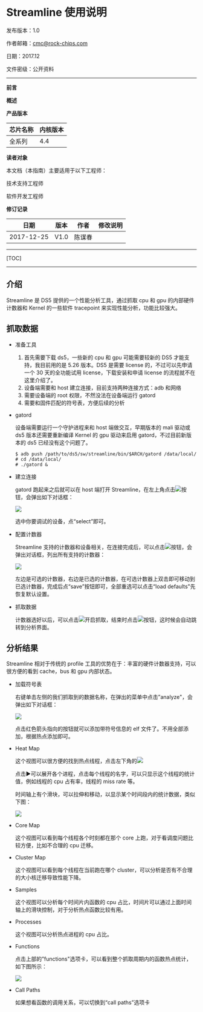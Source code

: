 # Streamline 使用说明

发布版本：1.0

作者邮箱：cmc@rock-chips.com

日期：2017.12

文件密级：公开资料

***

**前言**

**概述**

**产品版本**

| **芯片名称** | **内核版本** |
| -------- | -------- |
| 全系列      | 4.4      |

**读者对象**

本文档（本指南）主要适用于以下工程师：

技术支持工程师

软件开发工程师

**修订记录**

| **日期**     | **版本** | **作者** | **修改说明** |
| ---------- | ------ | ------ | -------- |
| 2017-12-25 | V1.0   | 陈谋春    |          |

***

[TOC]

***

## 介绍

   Streamline 是 DS5 提供的一个性能分析工具，通过抓取 cpu 和 gpu 的内部硬件计数器和 Kernel 的一些软件 tracepoint 来实现性能分析，功能比较强大。

## 抓取数据

- 准备工具

  1. 首先需要下载 ds5，一些新的 cpu 和 gpu 可能需要较新的 DS5 才能支持，我目前用的是 5.26 版本。DS5 是需要 license 的，不过可以先申请一个 30 天的全功能试用 license，下载安装和申请 license 的流程就不在这里介绍了。
  2. 设备端需要和 host 建立连接，目前支持两种连接方式：adb 和网络
  3. 需要设备端的 root 权限，不然没法在设备端运行 gatord
  4. 需要和固件匹配的符号表，方便后续的分析

- gatord

  设备端需要运行一个守护进程来和 host 端做交互，早期版本的 mali 驱动或 ds5 版本还需要重新编译 Kernel 的 gpu 驱动来启用 gatord，不过目前新版本的 ds5 已经没有这个问题了。

  ```shell
  $ adb push /path/to/ds5/sw/streamline/bin/$ARCH/gatord /data/local/
  # cd /data/local/
  # ./gatord &
  ```

- 建立连接

  gatord 跑起来之后就可以在 host 端打开 Streamline，在左上角点击<img src="./button_con.jpg"></img>按钮，会弹出如下对话框：

  <img src="./dialog_con.jpg"></img>

  选中你要调试的设备，点“select”即可。

- 配置计数器

  Streamline 支持的计数器和设备相关，在连接完成后，可以点击<img src="./button_cfg.jpg"></img>按钮，会弹出对话框，列出所有支持的计数器：

  <img src="./dialog_counter.jpg"></img>

  左边是可选的计数器，右边是已选的计数器，在可选计数器上双击即可移动到已选计数器，完成后点“save”按钮即可，全部重选可以点击“load defaults"先恢复默认设置。

- 抓取数据

  计数器选好以后，可以点击<img src="./button_start.jpg"></img>开启抓取，结束时点击<img src="./button_stop.jpg"></img>按钮，这时候会自动跳转到分析界面。

## 分析结果

Streamline 相对于传统的 profile 工具的优势在于：丰富的硬件计数器支持，可以很方便的看到 cache，bus 和 gpu 内部状态。

- 加载符号表

  右键单击左侧的我们抓取到的数据名称，在弹出的菜单中点击”analyze"，会弹出如下对话框：

  <img src="./load_symbols.jpg"></img>

  点击红色箭头指向的按钮就可以添加带符号信息的 elf 文件了。不用全部添加，根据热点添加即可。

- Heat Map

  这个视图可以很方便的找到热点线程，点击左下角的<img src="./button_view.jpg"></img>

  点击▶️可以展开各个进程，点击每个线程的名字，可以只显示这个线程的统计值，例如线程的 cpu 占有率，线程的 miss rate 等。

  时间轴上有个滑块，可以拉伸和移动，以显示某个时间段内的统计数据，类似下图：

  <img src="./heat_map.jpg"></img>

- Core Map

  这个视图可以看到每个线程各个时刻都在那个 core 上跑，对于看调度问题比较方便，比如不合理的 cpu 迁移。

- Cluster Map

  这个视图可以看到每个线程在当前跑在哪个 cluster，可以分析是否有不合理的大小核迁移导致性能下降。

- Samples

  这个视图可以分析每个时间片内函数的 cpu 占比，时间片可以通过上面时间轴上的滑块控制，对于分析热点函数比较有用。

- Processes

  这个视图可以分析热点进程的 cpu 占比。

- Functions

  点击上部的”functions"选项卡，可以看到整个抓取周期内的函数热点统计，如下图所示：

  <img src="./function_tab.jpg"></img>

- Call Paths

  如果想看函数的调用关系，可以切换到“call paths”选项卡

